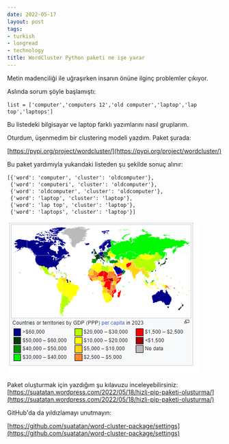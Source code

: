 ```yaml
---
date: 2022-05-17
layout: post
tags:
- turkish
- longread
- technology
title: WordCluster Python paketi ne işe yarar
---
```


Metin madenciliği ile uğraşırken insanın önüne ilginç problemler çıkıyor.

Aslında sorum şöyle başlamıştı:

```
list = ['computer','computers 12','old computer','laptop','lap top','laptops']
```

Bu listedeki bilgisayar ve laptop farklı yazımlarını nasıl gruplarım.

Oturdum, üşenmedim bir clustering modeli yazdım. Paket şurada:

[https://pypi.org/project/wordcluster/](https://pypi.org/project/wordcluster/)

Bu paket yardımıyla yukarıdaki listeden şu şekilde sonuç alınır:

```
[{'word': 'computer', 'cluster': 'oldcomputer'},
 {'word': 'computeri', 'cluster': 'oldcomputer'},
 {'word': 'oldcomputer', 'cluster': 'oldcomputer'},
 {'word': 'laptop', 'cluster': 'laptop'},
 {'word': 'lap top', 'cluster': 'laptop'},
 {'word': 'laptops', 'cluster': 'laptop'}]
```

[![](/images/image.png)](https://suatatan.wordpress.com/wp-content/uploads/2022/05/image.png)

Paket oluşturmak için yazdığım şu kılavuzu inceleyebilirsiniz: [https://suatatan.wordpress.com/2022/05/18/hizli-pip-paketi-olusturma/](https://suatatan.wordpress.com/2022/05/18/hizli-pip-paketi-olusturma/)

GitHub'da da yıldızlamayı unutmayın:

[https://github.com/suatatan/word-cluster-package/settings](https://github.com/suatatan/word-cluster-package/settings)
